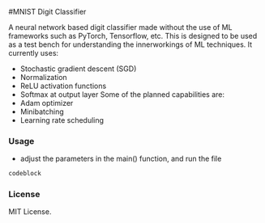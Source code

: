 #MNIST Digit Classifier

A neural network based digit classifier made without the use of ML frameworks such as PyTorch, Tensorflow, etc. This is designed to be used as a test bench for understanding the innerworkings of ML techniques. It currently uses:
- Stochastic gradient descent (SGD)
- Normalization
- ReLU activation functions
- Softmax at output layer
Some of the planned capabilities are: 
- Adam optimizer
- Minibatching
- Learning rate scheduling

### **Usage**
- adjust the parameters in the main() function, and run the file

```markdown 
codeblock
```
### License

MIT License.